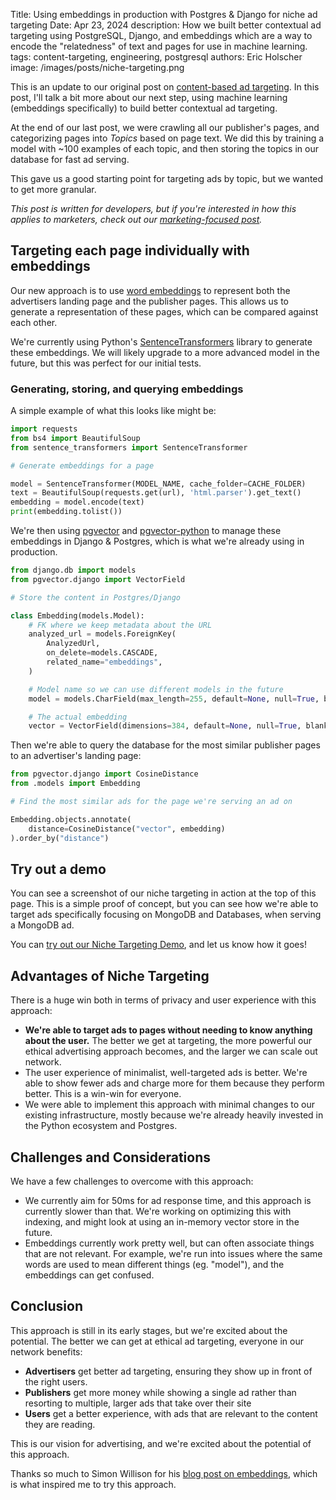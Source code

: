 Title: Using embeddings in production with Postgres & Django for niche ad targeting
Date: Apr 23, 2024
description: How we built better contextual ad targeting using PostgreSQL, Django, and embeddings which are a way to encode the "relatedness" of text and pages for use in machine learning.
tags: content-targeting, engineering, postgresql
authors: Eric Holscher
image: /images/posts/niche-targeting.png

This is an update to our original post on [content-based ad targeting](https://www.ethicalads.io/blog/2022/11/a-new-approach-to-content-based-targeting-for-advertising/).
In this post, I'll talk a bit more about our next step, using machine learning (embeddings specifically) to build better contextual ad targeting.

At the end of our last post,
we were crawling all our publisher's pages,
and categorizing pages into _Topics_ based on page text.
We did this by training a model with ~100 examples of each topic,
and then storing the topics in our database for fast ad serving.

This gave us a good starting point for targeting ads by topic,
but we wanted to get more granular.

*This post is written for developers, but if you're interested in how this applies to marketers, check out our
[marketing-focused post]({filename}../posts/2024-niche-targeting-for-marketers.md).*

## Targeting each page individually with embeddings

Our new approach is to use [word embeddings](https://en.wikipedia.org/wiki/Word_embedding) to represent both the advertisers landing page and the publisher pages.
This allows us to generate a representation of these pages,
which can be compared against each other.

We're currently using Python's [SentenceTransformers](https://www.sbert.net/) library to generate these embeddings.
We will likely upgrade to a more advanced model in the future,
but this was perfect for our initial tests.

### Generating, storing, and querying embeddings

A simple example of what this looks like might be:

```python
import requests
from bs4 import BeautifulSoup
from sentence_transformers import SentenceTransformer

# Generate embeddings for a page

model = SentenceTransformer(MODEL_NAME, cache_folder=CACHE_FOLDER)
text = BeautifulSoup(requests.get(url), 'html.parser').get_text()
embedding = model.encode(text)
print(embedding.tolist())
```

We're then using [pgvector](https://github.com/pgvector/pgvector) and [pgvector-python](https://github.com/pgvector/pgvector-python) to manage these embeddings in Django & Postgres,
which is what we're already using in production.

```python
from django.db import models
from pgvector.django import VectorField

# Store the content in Postgres/Django

class Embedding(models.Model):
    # FK where we keep metadata about the URL
    analyzed_url = models.ForeignKey(
        AnalyzedUrl,
        on_delete=models.CASCADE,
        related_name="embeddings",
    )

    # Model name so we can use different models in the future
    model = models.CharField(max_length=255, default=None, null=True, blank=True)

    # The actual embedding
    vector = VectorField(dimensions=384, default=None, null=True, blank=True)
```

Then we're able to query the database for the most similar publisher pages to an advertiser's landing page:

```python
from pgvector.django import CosineDistance
from .models import Embedding

# Find the most similar ads for the page we're serving an ad on

Embedding.objects.annotate(
    distance=CosineDistance("vector", embedding)
).order_by("distance")

```

## Try out a demo

You can see a screenshot of our niche targeting in action at the top of this page.
This is a simple proof of concept,
but you can see how we're able to target ads specifically focusing on MongoDB and Databases,
when serving a MongoDB ad.

You can [try out our Niche Targeting Demo](https://www.ethicalads.io/advertisers/similar-pages/?url=https%3A%2F%2Fwww.mongodb.com%2Fatlas),
and let us know how it goes!

## Advantages of Niche Targeting

There is a huge win both in terms of privacy and user experience with this approach:

* **We're able to target ads to pages without needing to know anything about the user.** The better we get at targeting, the more powerful our ethical advertising approach becomes, and the larger we can scale out network.
* The user experience of minimalist, well-targeted ads is better. We're able to show fewer ads and charge more for them because they perform better. This is a win-win for everyone.
* We were able to implement this approach with minimal changes to our existing infrastructure, mostly because we're already heavily invested in the Python ecosystem and Postgres.

## Challenges and Considerations

We have a few challenges to overcome with this approach:

* We currently aim for 50ms for ad response time, and this approach is currently slower than that. We're working on optimizing this with indexing, and might look at using an in-memory vector store in the future.
* Embeddings currently work pretty well, but can often associate things that are not relevant. For example, we're run into issues where the same words are used to mean different things (eg. "model"), and the embeddings can get confused.

## Conclusion

This approach is still in its early stages, but we're excited about the potential.
The better we can get at ethical ad targeting,
everyone in our network benefits:

* **Advertisers** get better ad targeting, ensuring they show up in front of the right users.
* **Publishers** get more money while showing a single ad rather than resorting to multiple, larger ads that take over their site
* **Users** get a better experience, with ads that are relevant to the content they are reading.

This is our vision for advertising,
and we're excited about the potential of this approach.

Thanks so much to Simon Willison for his [blog post on embeddings](https://simonwillison.net/2023/Oct/23/embeddings/),
which is what inspired me to try this approach.
